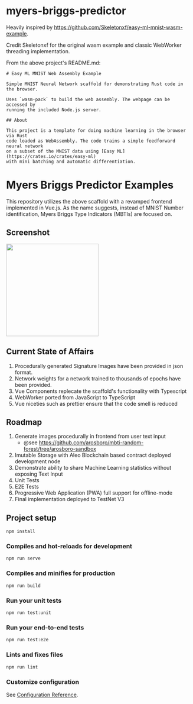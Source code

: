 # myers-briggs-predictor

Heavily inspired by https://github.com/Skeletonxf/easy-ml-mnist-wasm-example.

Credit Skeletonxf for the original wasm example and classic WebWorker
threading implementation.

From the above project's README.md:

    # Easy ML MNIST Web Assembly Example

    Simple MNIST Neural Network scaffold for demonstrating Rust code in the browser.

    Uses `wasm-pack` to build the web assembly. The webpage can be accessed by
    running the included Node.js server.

    ## About

    This project is a template for doing machine learning in the browser via Rust
    code loaded as WebAssembly. The code trains a simple feedforward neural network
    on a subset of the MNIST data using [Easy ML](https://crates.io/crates/easy-ml)
    with mini batching and automatic differentiation.

# Myers Briggs Predictor Examples

This repository utilizes the above scaffold with a revamped frontend implemented in
Vue.js. As the name suggests, instead of MNIST Number identification, Myers Briggs
Type Indicators (MBTIs) are focused on.

## Screenshot

<img src="../main/screenshots/webpage.png?raw=true" height="250px"></img>

## Current State of Affairs

1. Procedurally generated Signature Images have been provided in json format.
2. Network weights for a network trained to thousands of epochs have been provided.
3. Vue Components replecate the scaffold's functionality with Typescript
4. WebWorker ported from JavaScript to TypeScript
5. Vue niceties such as prettier ensure that the code smell is reduced

## Roadmap

1. Generate images procedurally in frontend from user text input
   - @see https://github.com/arosboro/mbti-random-forest/tree/arosboro-sandbox
2. Imutable Storage with Aleo Blockchain based contract deployed development node
3. Demonstrate ability to share Machine Learning statistics without exposing Text Input
4. Unit Tests
5. E2E Tests
6. Progressive Web Application (PWA) full support for offline-mode
7. Final implementation deployed to TestNet V3

## Project setup

```
npm install
```

### Compiles and hot-reloads for development

```
npm run serve
```

### Compiles and minifies for production

```
npm run build
```

### Run your unit tests

```
npm run test:unit
```

### Run your end-to-end tests

```
npm run test:e2e
```

### Lints and fixes files

```
npm run lint
```

### Customize configuration

See [Configuration Reference](https://cli.vuejs.org/config/).
